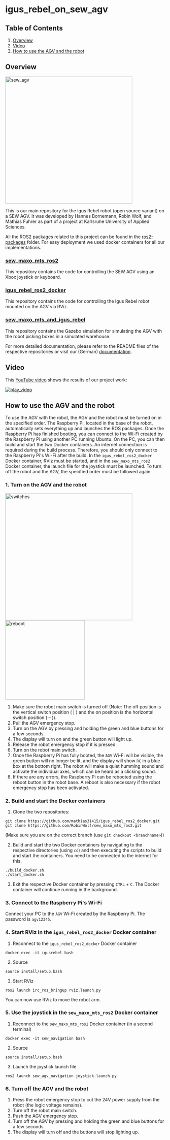 # igus_rebel_on_sew_agv

## Table of Contents
1. [Overview](#overview)
2. [Video](#video)
3. [How to use the AGV and the robot](#howto)

<a name="overview"/>

## Overview
<img src="doc/sew_agv_rembg.png" alt="sew_agv" height="400"/> 

This is our main repository for the Igus Rebel robot (open source variant) on a SEW AGV. It was developed by Hannes Bornemann, Robin Wolf, and Mathias Fuhrer as part of a project at Karlsruhe University of Applied Sciences.

All the ROS2 packages related to this project can be found in the [ros2-packages](https://github.com/mathias31415/igus_rebel_on_sew_agv/tree/main/ros2-packages) folder. For easy deployment we used docker containers for all our implementations.

### [sew_maxo_mts_ros2](https://github.com/RobinWolf/sew_maxo_mts_ros2/tree/dev)
This repository contains the code for controlling the SEW AGV using an Xbox joystick or keyboard.

### [igus_rebel_ros2_docker](https://github.com/mathias31415/igus_rebel_ros2_docker)
This repository contains the code for controlling the Igus Rebel robot mounted on the AGV via RViz.

### [sew_maxo_mts_and_igus_rebel](https://github.com/RobinWolf/sew_maxo_mts_and_igus_rebel)
This repository contains the Gazebo simulation for simulating the AGV with the robot picking boxes in a simulated warehouse.

For more detailed documentation, please refer to the README files of the respective repositories or visit our (German) [documentation]().


<a name="video"/>

## Video
This [YouTube video](https://www.youtube.com/watch?v=gt0W6JzLThg) shows the results of our project work:

[![play_video](doc/yt_thumbnail.png)](https://www.youtube.com/watch?v=gt0W6JzLThg)

<a name="howto"/>

## How to use the AGV and the robot
To use the AGV with the robot, the AGV and the robot must be turned on in the specified order. The Raspberry Pi, located in the base of the robot, automatically sets everything up and launches the ROS packages. Once the Raspberry Pi has finished booting, you can connect to the Wi-Fi created by the Raspberry Pi using another PC running Ubuntu. On the PC, you can then build and start the two Docker containers. An internet connection is required during the build process. Therefore, you should only connect to the Raspberry Pi's Wi-Fi after the build. In the `igus_rebel_ros2_docker` Docker container, RViz must be started, and in the `sew_maxo_mts_ros2` Docker container, the launch file for the joystick must be launched. To turn off the robot and the AGV, the specified order must be followed again.

### 1. Turn on the AGV and the robot

<img src="doc/switches_back.png" alt="switches" height="400"/> <img src="doc/switches_robot.png" alt="reboot" height="250"/>

1. Make sure the robot main switch is turned off (Note: The off position is the vertical switch position ( | ) and the on position is the horizontal switch position ( – )).
2. Pull the AGV emergency stop.
3. Turn on the AGV by pressing and holding the green and blue buttons for a few seconds.
4. The display will turn on and the green button will light up.
5. Release the robot emergency stop if it is pressed.
6. Turn on the robot main switch.
7. Once the Raspberry Pi has fully booted, the `AGV` Wi-Fi will be visible, the green button will no longer be lit, and the display will show `RC` in a blue box at the bottom right. The robot will make a quiet humming sound and activate the individual axes, which can be heard as a clicking sound.
8. If there are any errors, the Raspberry Pi can be rebooted using the reboot button in the robot base. A reboot is also necessary if the robot emergency stop has been activated.

### 2. Build and start the Docker containers
1. Clone the two repositories:
```
git clone https://github.com/mathias31415/igus_rebel_ros2_docker.git
git clone https://github.com/RobinWolf/sew_maxo_mts_ros2.git
```
(Make sure you are on the correct branch (use `git checkout <branchname>`))

2. Build and start the two Docker containers by navigating to the respective directories (using `cd`) and then executing the scripts to build and start the containers. You need to be connected to the internet for this.
```
./build_docker.sh
./start_docker.sh
```
3. Exit the respective Docker container by pressing `CTRL` + `C`. The Docker container will continue running in the background.


### 3. Connect to the Raspberry Pi's Wi-Fi
Connect your PC to the `AGV` Wi-Fi created by the Raspberry Pi. The password is `agv12345`.

### 4. Start RViz in the `igus_rebel_ros2_docker` Docker container
1. Reconnect to the `igus_rebel_ros2_docker` Docker container
```
docker exec -it igusrebel bash
```
2. Source 
```
source install/setup.bash
```
3. Start RViz 
```
ros2 launch irc_ros_bringup rviz.launch.py
```
You can now use RViz to move the robot arm.

### 5. Use the joystick in the `sew_maxo_mts_ros2` Docker container
1. Reconnect to the `sew_maxo_mts_ros2` Docker container (in a second terminal)
```
docker exec -it sew_navigation bash
```
2. Source 
```
source install/setup.bash
```
3. Launch the joystick launch file 
```
ros2 launch sew_agv_navigation joystick.launch.py
```

### 6. Turn off the AGV and the robot
1. Press the robot emergency stop to cut the 24V power supply from the robot (the logic voltage remains).
2. Turn off the robot main switch.
3. Push the AGV emergency stop.
4. Turn off the AGV by pressing and holding the green and blue buttons for a few seconds.
5. The display will turn off and the buttons will stop lighting up.

